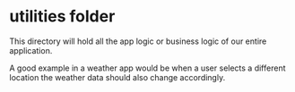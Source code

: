 # utilities folder

This directory will hold all the app logic or business logic of our entire application.

A good example in a weather app would be when a user selects a different location the weather data 
should also change accordingly. 